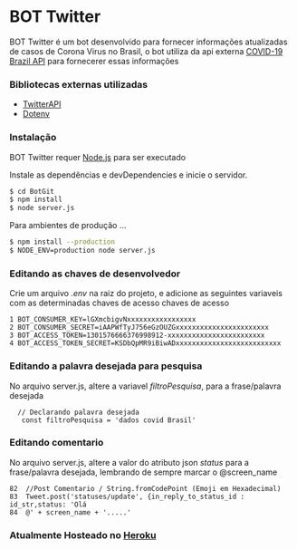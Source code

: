 # BOT Twitter

BOT Twitter é um bot desenvolvido para fornecer informações atualizadas de casos de Corona Virus no Brasil, o bot utiliza da api externa [COVID-19 Brazil API](https://covid19-brazil-api.now.sh/)  para fornecerer essas informações
### Bibliotecas externas utilizadas
* [TwitterAPI](https://www.npmjs.com/package/twitter)
* [Dotenv](https://www.npmjs.com/package/dotenv)
### Instalação

BOT Twitter requer [Node.js](https://nodejs.org/) para ser executado

Instale as dependências e devDependencies e inicie o servidor.

```sh
$ cd BotGit
$ npm install 
$ node server.js
```

Para ambientes de produção ...

```sh
$ npm install --production
$ NODE_ENV=production node server.js
```
### Editando as chaves de desenvolvedor

Crie um arquivo *.env* na raiz do projeto, e adicione as seguintes variaveis com as  determinadas chaves de acesso chaves de acesso
```
1 BOT_CONSUMER_KEY=lGXmcbigvNxxxxxxxxxxxxxxxxx
2 BOT_CONSUMER_SECRET=iAAPWfTyJ756eGzOUZGxxxxxxxxxxxxxxxxxxxxxxx
3 BOT_ACCESS_TOKEN=1301576666376998912-xxxxxxxxxxxxxxxxxxxxxxxx
4 BOT_ACCESS_TOKEN_SECRET=KSDbQpMR9iBiwADxxxxxxxxxxxxxxxxxxxxxxxxxx
```
### Editando a palavra desejada para pesquisa

No arquivo server.js, altere a variavel *filtroPesquisa*, para a frase/palavra desejada
```
  // Declarando palavra desejada
   const filtroPesquisa = 'dados covid Brasil'
```
### Editando comentario 

No arquivo server.js, altere a valor do atributo json *status* para a frase/palavra desejada, lembrando de sempre marcar o @screen_name 
```
82  //Post Comentario / String.fromCodePoint (Emoji em Hexadecimal)
83  Tweet.post('statuses/update', {in_reply_to_status_id : id_str,status: 'Olá 
84  @' + screen_name + '.....'
```
### Atualmente Hosteado no [Heroku](https://dashboard.heroku.com)
